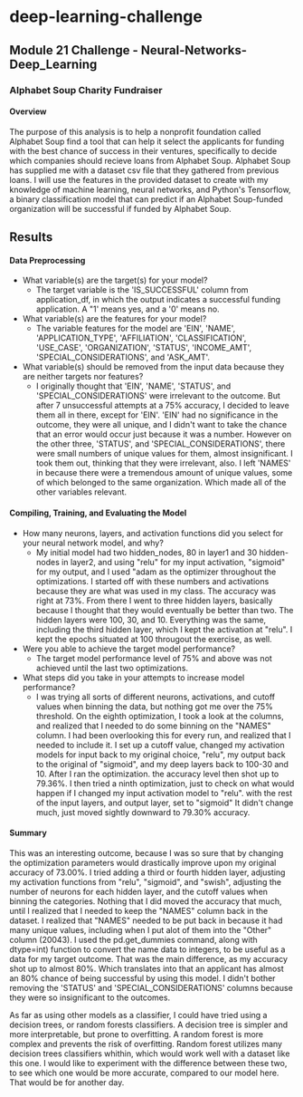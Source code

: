# deep-learning-challenge

## Module 21 Challenge - Neural-Networks-Deep_Learning

### Alphabet Soup Charity Fundraiser
#### Overview
The purpose of this analysis is to help a nonprofit foundation called Alphabet Soup find a tool that can help it select the applicants for funding with the best chance of success in their ventures, specifically to decide which companies should recieve loans from Alphabet Soup. Alphabet Soup has supplied me with a dataset csv file that they gathered from previous loans. I will use the features in the provided dataset to create with my knowledge of machine learning, neural networks, and Python's Tensorflow, a binary classification model that can predict if an Alphabet Soup-funded organization will be successful if funded by Alphabet Soup.
## Results
#### Data Preprocessing
* What variable(s) are the target(s) for your model?
    * The target variable is the 'IS_SUCCESSFUL' column from application_df, in which the output indicates a successful funding application. A "1' means yes, and a '0' means no.
* What variable(s) are the features for your model?
    * The variable features for the model are 'EIN', 'NAME', 'APPLICATION_TYPE',	'AFFILIATION',	'CLASSIFICATION', 'USE_CASE',	'ORGANIZATION', 'STATUS', 'INCOME_AMT',	'SPECIAL_CONSIDERATIONS', and 'ASK_AMT'.
* What variable(s) should be removed from the input data because they are neither targets nor features?
    * I originally thought that 'EIN', 'NAME', 'STATUS', and 'SPECIAL_CONSIDERATIONS' were irrelevant to the outcome. But after 7 unsuccessful attempts at a 75% accuracy, I decided to leave them all in there, except for 'EIN'. 'EIN' had no significance in the outcome, they were all unique, and I didn't want to take the chance that an error would occur just because it was a number. However on the other three, 'STATUS', and 'SPECIAL_CONSIDERATIONS', there were small numbers of unique values for them, almost insignificant. I took them out, thinking that they were irrelevant, also. I left 'NAMES' in because there were a tremendous amount of unique values, some of which belonged to the same organization. Which made all of the other variables relevant.
#### Compiling, Training, and Evaluating the Model
* How many neurons, layers, and activation functions did you select for your neural network model, and why?
    * My initial model had two hidden_nodes, 80 in layer1 and 30 hidden-nodes in layer2, and using "relu" for my input activation, "sigmoid" for my output, and I used "adam as the optimizer throughout the optimizations. I started off with these numbers and activations because they are what was used in my class. The accuracy was right at 73%. From there I went to three hidden layers, basically because I thought that they would eventually be better than two. The hidden layers were 100, 30, and 10. Everything was the same, including the third hidden layer, which I kept the activation at "relu". I kept the epochs situated at 100 througout the exercise, as well.
* Were you able to achieve the target model performance?
  *  The target model performance level of 75% and above was not achieved until the last two optimizations.
* What steps did you take in your attempts to increase model performance?
  * I was trying all sorts of different neurons, activations, and cutoff values when binning the data, but nothing got me over the 75% threshold. On the eighth optimization, I took a look at the columns, and realized that I needed to do some binning on the "NAMES" column. I had been overlooking this for every run, and realized that I needed to include it. I set up a cutoff value, changed my activation models for input back to my original choice, "relu", my output back to the original of "sigmoid", and my deep layers back to 100-30 and 10. After I ran the optimization. the accuracy level then shot up to 79.36%. I then tried a ninth optimization, just to check on what would happen if I changed my input activation model to "relu". with the rest of the input layers, and output layer, set to "sigmoid" It didn't change much, just moved sightly downward to 79.30% accuracy.
#### Summary
This was an interesting outcome, because I was so sure that by changing the optimization parameters would drastically improve upon my original accuracy of 73.00%. I tried adding a third or fourth hidden layer, adjusting my activation functions from "relu", "sigmoid", and "swish", adjusting the number of neurons for each hidden layer, and the cutoff values when binning the categories. Nothing that I did moved the accuracy that much, until I realized that I needed to keep the "NAMES" column back in the dataset. I realized that "NAMES" needed to be put back in because it had many unique values, including when I put alot of them into the "Other" column (20043). I used the pd.get_dummies command, along with dtype=int) function to convert the name data to integers, to be useful as a data for my target outcome. That was the main difference, as my accuracy shot up to almost 80%. Which translates into that an applicant has almost an 80% chance of being successful by using this model. I didn't bother removing the 'STATUS' and 'SPECIAL_CONSIDERATIONS' columns because they were so insignificant to the outcomes.

As far as using other models as a classifier, I could have tried using a decision trees, or random forests classifiers. A decision tree is simpler and more interpretable, but prone to overfitting. A random forest is more complex and prevents the risk of overfitting. Random forest utilizes many decision trees classifiers whithin, which would work well with a dataset like this one. I would like to experiment with the difference between these two, to see which one would be more accurate, compared to our model here. That would be for another day.







 





